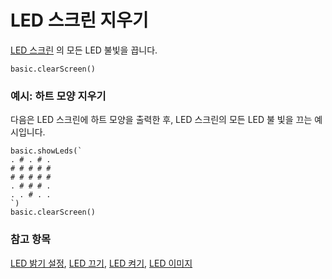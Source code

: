 # LED 스크린 지우기

[LED 스크린](/device/screen) 의 모든 LED 불빛을 끕니다.

```sig
basic.clearScreen()
```

### 예시: 하트 모양 지우기

다음은 LED 스크린에 하트 모양을 출력한 후, LED 스크린의 모든 LED 불 빛을 끄는 예시입니다.

```blocks
basic.showLeds(`
. # . # . 
# # # # # 
# # # # # 
. # # # . 
. . # . . 
`)
basic.clearScreen()
```

### 참고 항목

[LED 밝기 설정](/reference/led/set-brightness), [LED 끄기](/reference/led/unplot), [LED 켜기](/reference/led/plot), [LED 이미지](/reference/images/image)